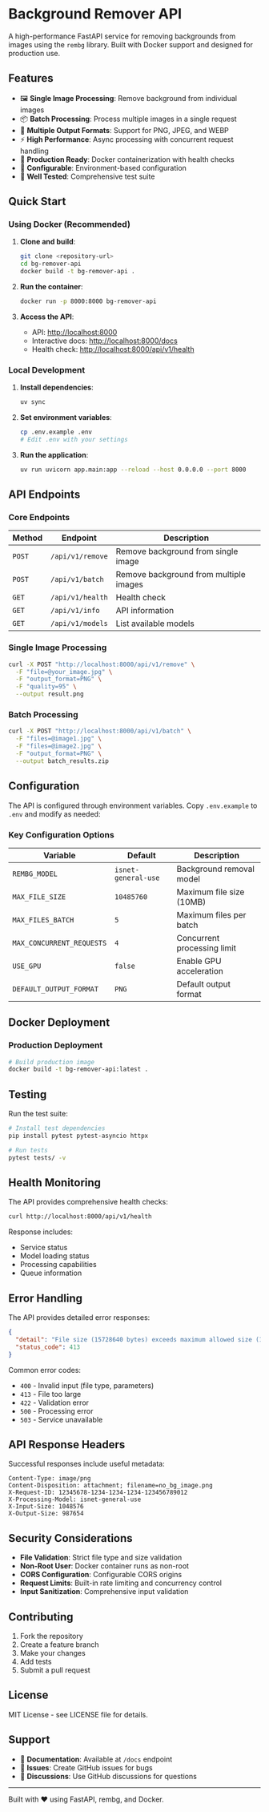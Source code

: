 # Background Remover API

A high-performance FastAPI service for removing backgrounds from images using the `rembg` library. Built with Docker support and designed for production use.

## Features

- 🖼️ **Single Image Processing**: Remove background from individual images
- 📦 **Batch Processing**: Process multiple images in a single request
- 🎨 **Multiple Output Formats**: Support for PNG, JPEG, and WEBP
- ⚡ **High Performance**: Async processing with concurrent request handling
- 🚀 **Production Ready**: Docker containerization with health checks
- 🔧 **Configurable**: Environment-based configuration
- 🧪 **Well Tested**: Comprehensive test suite

## Quick Start

### Using Docker (Recommended)

1. **Clone and build**:

   ```bash
   git clone <repository-url>
   cd bg-remover-api
   docker build -t bg-remover-api .
   ```

2. **Run the container**:

   ```bash
   docker run -p 8000:8000 bg-remover-api
   ```

3. **Access the API**:
   - API: <http://localhost:8000>
   - Interactive docs: <http://localhost:8000/docs>
   - Health check: <http://localhost:8000/api/v1/health>

### Local Development

1. **Install dependencies**:

   ```bash
   uv sync
   ```

2. **Set environment variables**:

   ```bash
   cp .env.example .env
   # Edit .env with your settings
   ```

3. **Run the application**:

   ```bash
   uv run uvicorn app.main:app --reload --host 0.0.0.0 --port 8000
   ```

## API Endpoints

### Core Endpoints

| Method | Endpoint | Description |
|--------|----------|-------------|
| `POST` | `/api/v1/remove` | Remove background from single image |
| `POST` | `/api/v1/batch` | Remove background from multiple images |
| `GET` | `/api/v1/health` | Health check |
| `GET` | `/api/v1/info` | API information |
| `GET` | `/api/v1/models` | List available models |

### Single Image Processing

```bash
curl -X POST "http://localhost:8000/api/v1/remove" \
  -F "file=@your_image.jpg" \
  -F "output_format=PNG" \
  -F "quality=95" \
  --output result.png
```

### Batch Processing

```bash
curl -X POST "http://localhost:8000/api/v1/batch" \
  -F "files=@image1.jpg" \
  -F "files=@image2.jpg" \
  -F "output_format=PNG" \
  --output batch_results.zip
```

## Configuration

The API is configured through environment variables. Copy `.env.example` to `.env` and modify as needed:

### Key Configuration Options

| Variable | Default | Description |
|----------|---------|-------------|
| `REMBG_MODEL` | `isnet-general-use` | Background removal model |
| `MAX_FILE_SIZE` | `10485760` | Maximum file size (10MB) |
| `MAX_FILES_BATCH` | `5` | Maximum files per batch |
| `MAX_CONCURRENT_REQUESTS` | `4` | Concurrent processing limit |
| `USE_GPU` | `false` | Enable GPU acceleration |
| `DEFAULT_OUTPUT_FORMAT` | `PNG` | Default output format |

## Docker Deployment

### Production Deployment

```bash
# Build production image
docker build -t bg-remover-api:latest .
```

## Testing

Run the test suite:

```bash
# Install test dependencies
pip install pytest pytest-asyncio httpx

# Run tests
pytest tests/ -v

```

## Health Monitoring

The API provides comprehensive health checks:

```bash
curl http://localhost:8000/api/v1/health
```

Response includes:

- Service status
- Model loading status
- Processing capabilities
- Queue information

## Error Handling

The API provides detailed error responses:

```json
{
  "detail": "File size (15728640 bytes) exceeds maximum allowed size (10485760 bytes)",
  "status_code": 413
}
```

Common error codes:

- `400` - Invalid input (file type, parameters)
- `413` - File too large
- `422` - Validation error
- `500` - Processing error
- `503` - Service unavailable

## API Response Headers

Successful responses include useful metadata:

```plaintext
Content-Type: image/png
Content-Disposition: attachment; filename=no_bg_image.png
X-Request-ID: 12345678-1234-1234-1234-123456789012
X-Processing-Model: isnet-general-use
X-Input-Size: 1048576
X-Output-Size: 987654
```

## Security Considerations

- **File Validation**: Strict file type and size validation
- **Non-Root User**: Docker container runs as non-root
- **CORS Configuration**: Configurable CORS origins
- **Request Limits**: Built-in rate limiting and concurrency control
- **Input Sanitization**: Comprehensive input validation

## Contributing

1. Fork the repository
2. Create a feature branch
3. Make your changes
4. Add tests
5. Submit a pull request

## License

MIT License - see LICENSE file for details.

## Support

- 📖 **Documentation**: Available at `/docs` endpoint
- 🐛 **Issues**: Create GitHub issues for bugs
- 💬 **Discussions**: Use GitHub discussions for questions

---

Built with ❤️ using FastAPI, rembg, and Docker.
